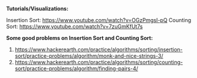 <b>Tutorials/Visualizations:</b>

Insertion Sort: https://www.youtube.com/watch?v=OGzPmgsI-pQ
Counting Sort: https://www.youtube.com/watch?v=7zuGmKfUt7s

<b>Some good problems on Insertion Sort and Counting Sort:</b>

1) https://www.hackerearth.com/practice/algorithms/sorting/insertion-sort/practice-problems/algorithm/monk-and-nice-strings-3/
2) https://www.hackerearth.com/practice/algorithms/sorting/counting-sort/practice-problems/algorithm/finding-pairs-4/

